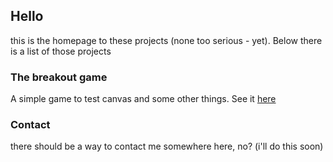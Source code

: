 ## Hello

this is the homepage to these projects (none too serious - yet).
Below there is a list of those projects

### The breakout game

A simple game to test canvas and some other things.
See it [here](https://blicac.github.io/breakout-game/)

### Contact

there should be a way to contact me somewhere here, no? (i'll do this soon)
